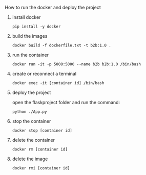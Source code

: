 How to run the docker and deploy the project

1. install docker

   ```shell
   pip install -y docker
   ```

1. build the images

   ```shell
   docker build -f dockerfile.txt -t b2b:1.0 .
   ```

1. run the container

   ```
   docker run -it -p 5000:5000 --name b2b b2b:1.0 /bin/bash
   ```

2. create or reconnect a terminal

   ```
   docker exec -it [container id] /bin/bash
   ```
   
5. deploy the project

   open the flaskproject folder and run the command:

   ```
   python ./App.py
   ```

6. stop the container

   ```
   docker stop [container id]
   ```

7. delete the container

   ```
   docker rm [container id]
   ```

8. delete the image

   ```
   docker rmi [container id]
   ```

   


